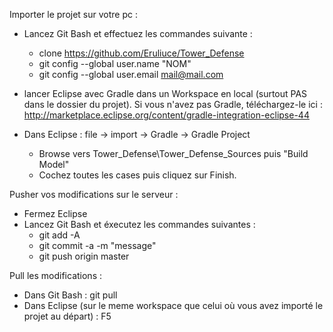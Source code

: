 Importer le projet sur votre pc :

- Lancez Git Bash et effectuez les commandes suivante :
  * clone https://github.com/Eruliuce/Tower_Defense
  * git config --global user.name "NOM"
  * git config --global user.email mail@mail.com

- lancer Eclipse avec Gradle dans un Workspace en local (surtout PAS dans le dossier du projet). Si vous n'avez pas Gradle, téléchargez-le ici : http://marketplace.eclipse.org/content/gradle-integration-eclipse-44

- Dans Eclipse : file -> import -> Gradle -> Gradle Project
  * Browse vers Tower_Defense\Tower_Defense_Sources puis "Build Model"
  * Cochez toutes les cases puis cliquez sur Finish.

Pusher vos modifications sur le serveur :

- Fermez Eclipse
- Lancez Git Bash et éxecutez les commandes suivantes :
  * git add -A
  * git commit -a -m "message"
  * git push origin master

Pull les modifications :
- Dans Git Bash : git pull
- Dans Eclipse (sur le meme workspace que celui où vous avez importé le projet au départ) : F5
